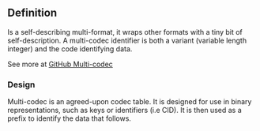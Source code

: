 ## Definition
Is a self-describing multi-format, it wraps other formats with a tiny bit of self-description. A multi-codec identifier is both a variant (variable length integer) and the code identifying data. 

See more at [GitHub Multi-codec](https://github.com/multiformats/multicodec)

### Design

Multi-codec is an agreed-upon codec table. It is designed for use in binary representations, such as keys or identifiers (i.e CID). It is then used as a prefix to identify the data that follows.